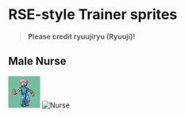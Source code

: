 # RSE-style Trainer sprites

> **Please credit ryuujiryu (Ryuuji)!**

## Male Nurse

![spritesheet](./Nurse.png)
<img width="32" alt="Nurse" src="https://github.com/user-attachments/assets/6800c3ae-fcd3-4c66-9974-418e0c4c3126" />

